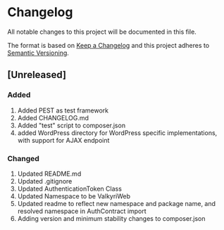 # Changelog

All notable changes to this project will be documented in this file.

The format is based on [Keep a Changelog](http://keepachangelog.com/) and this project adheres to [Semantic Versioning](http://semver.org/).

## [Unreleased]

### Added
1. Added PEST as test framework
2. Added CHANGELOG.md
3. Added "test" script to composer.json
4. added WordPress directory for WordPress specific implementations, with support for AJAX endpoint

### Changed
1. Updated README.md
2. Updated .gitignore
3. Updated AuthenticationToken Class
4. Updated Namespace to be ValkyriWeb
5. Updated readme to reflect new namespace and package name, and resolved namespace in AuthContract import
6. Adding version and minimum stability changes to composer.json